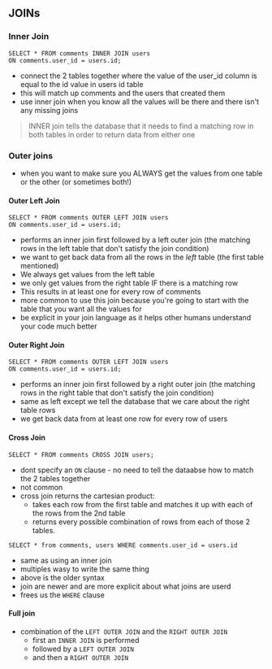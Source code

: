 ## JOINs

### Inner Join

```sqlite
SELECT * FROM comments INNER JOIN users
ON comments.user_id = users.id;
```

- connect the 2 tables together where the value of the user_id column is equal to the id value in users id table
- this will match up comments and the users that created them
- use inner join when you know all the values will be there and there isn't any missing joins

> INNER join tells the database that it needs to find a matching row in both tables in order to return data from either one

### Outer joins

- when you want to make sure you ALWAYS get the values from one table or the other (or sometimes both!)

#### Outer Left Join

```sqlite
SELECT * FROM comments OUTER LEFT JOIN users
ON comments.user_id = users.id;
```

- performs an inner join first followed by a left outer join (the matching rows in the left table that don't satisfy the join condition)
- we want to get back data from all the rows in the *left* table (the first table mentioned)
- We always get values from the left table
- we only get values from the right table IF there is a matching row
- This results in at least one for every row of comments
- more common to use this join because you're going to start with the table that you want all the values for
- be explicit in your join language as it helps other humans understand your code much better

#### Outer Right Join

```sqlite
SELECT * FROM comments OUTER LEFT JOIN users
ON comments.user_id = users.id;
```

- performs an inner join first followed by a right outer join (the matching rows in the right table that don't satisfy the join condition)
- same as left except we tell the database that we care about the right table rows
- we get back data from at least one row for every row of users

#### Cross Join

```sqlite
SELECT * FROM comments CROSS JOIN users;
```

- dont specify an `ON` clause - no need to tell the dataabse how to match the 2 tables together
- not common
- cross join returns the cartesian product:
  - takes each row from the first table and matches it up with each of the rows from the 2nd table
  - returns every possible combination of rows from each of those 2 tables.

```sqlite
SELECT * from comments, users WHERE comments.user_id = users.id
```

- same as using an inner join
- multiples wasy to write the same thing
- above is the older syntax
- join are newer and are more explicit about what joins are userd
- frees us the `WHERE` clause

#### Full join

- combination of the `LEFT OUTER JOIN` and the `RIGHT OUTER JOIN`
  - first an `INNER JOIN` is performed
  - followed by a `LEFT OUTER JOIN` 
  - and then a `RIGHT OUTER JOIN`